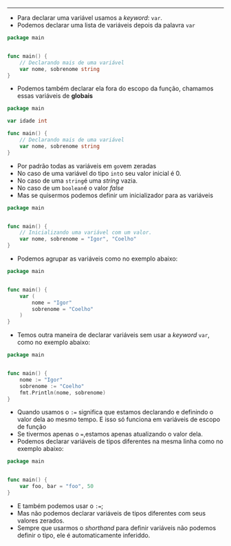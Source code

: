 ___
- Para declarar uma variável usamos a *keyword*: `var`.
- Podemos declarar uma lista de variáveis depois da palavra `var`
```go
package main


func main() {
	// Declarando mais de uma variável
	var nome, sobrenome string
}
```
- Podemos também declarar ela fora do escopo da função, chamamos essas variáveis de **globais**
```go
package main

var idade int

func main() {
	// Declarando mais de uma variável
	var nome, sobrenome string
}
```
- Por padrão todas as variáveis em `go`vem zeradas
- No caso de uma variável do tipo `int`o seu valor inicial é 0.
- No caso de uma `string`é uma *string* vazia.
- No caso de um `boolean`é o valor *false*
- Mas se quisermos podemos definir um inicializador para as variáveis
```go
package main


func main() {
	// Inicializando uma variável com um valor.
	var nome, sobrenome = "Igor", "Coelho"
}
```
- Podemos agrupar as variáveis como no exemplo abaixo:
```go
package main


func main() {
	var (
		nome = "Igor"
		sobrenome = "Coelho"
	)
}
```
- Temos outra maneira de declarar variáveis sem usar a *keyword* `var`, como no exemplo abaixo:
```go
package main


func main() {
	nome := "Igor"
	sobrenome := "Coelho"
	fmt.Println(nome, sobrenome)
}
```
- Quando usamos o `:=` significa que estamos declarando e definindo o valor dela ao mesmo tempo. E isso só funciona em variáveis de escopo de função
- Se tivermos apenas o `=`,estamos apenas atualizando o valor dela.
- Podemos declarar variáveis de tipos diferentes na mesma linha como no exemplo abaixo:
```go
package main


func main() {
	var foo, bar = "foo", 50
}
```
- E também podemos usar o `:=`;
- Mas não podemos declarar variáveis de tipos diferentes com seus valores zerados.
- Sempre que usarmos o *shorthand* para definir variáveis não podemos definir o tipo, ele é automaticamente inferiddo.